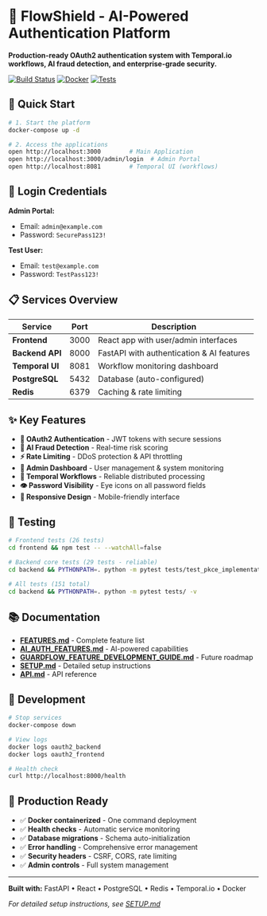 # 🔐 FlowShield - AI-Powered Authentication Platform

**Production-ready OAuth2 authentication system with Temporal.io workflows, AI fraud detection, and enterprise-grade security.**

[![Build Status](https://img.shields.io/badge/build-passing-green)](#) [![Docker](https://img.shields.io/badge/docker-ready-blue)](#) [![Tests](https://img.shields.io/badge/tests-151%20passing-green)](#)

## 🚀 Quick Start

```bash
# 1. Start the platform
docker-compose up -d

# 2. Access the applications
open http://localhost:3000        # Main Application
open http://localhost:3000/admin/login  # Admin Portal
open http://localhost:8081        # Temporal UI (workflows)
```

## 🔑 Login Credentials

**Admin Portal:**
- Email: `admin@example.com`
- Password: `SecurePass123!`

**Test User:**
- Email: `test@example.com`
- Password: `TestPass123!`

## 📋 Services Overview

| Service | Port | Description |
|---------|------|-------------|
| **Frontend** | 3000 | React app with user/admin interfaces |
| **Backend API** | 8000 | FastAPI with authentication & AI features |
| **Temporal UI** | 8081 | Workflow monitoring dashboard |
| **PostgreSQL** | 5432 | Database (auto-configured) |
| **Redis** | 6379 | Caching & rate limiting |

## ✨ Key Features

- **🔐 OAuth2 Authentication** - JWT tokens with secure sessions
- **🤖 AI Fraud Detection** - Real-time risk scoring
- **⚡ Rate Limiting** - DDoS protection & API throttling
- **🎯 Admin Dashboard** - User management & system monitoring
- **🔄 Temporal Workflows** - Reliable distributed processing
- **👁️ Password Visibility** - Eye icons on all password fields
- **📱 Responsive Design** - Mobile-friendly interface

## 🧪 Testing

```bash
# Frontend tests (26 tests)
cd frontend && npm test -- --watchAll=false

# Backend core tests (29 tests - reliable)
cd backend && PYTHONPATH=. python -m pytest tests/test_pkce_implementation.py tests/test_simple.py -v

# All tests (151 total)
cd backend && PYTHONPATH=. python -m pytest tests/ -v
```

## 📚 Documentation

- **[FEATURES.md](./FEATURES.md)** - Complete feature list
- **[AI_AUTH_FEATURES.md](./AI_AUTH_FEATURES.md)** - AI-powered capabilities
- **[GUARDFLOW_FEATURE_DEVELOPMENT_GUIDE.md](./GUARDFLOW_FEATURE_DEVELOPMENT_GUIDE.md)** - Future roadmap
- **[SETUP.md](./SETUP.md)** - Detailed setup instructions
- **[API.md](./API.md)** - API reference

## 🔧 Development

```bash
# Stop services
docker-compose down

# View logs
docker logs oauth2_backend
docker logs oauth2_frontend

# Health check
curl http://localhost:8000/health
```

## 🎯 Production Ready

- ✅ **Docker containerized** - One command deployment
- ✅ **Health checks** - Automatic service monitoring
- ✅ **Database migrations** - Schema auto-initialization
- ✅ **Error handling** - Comprehensive error management
- ✅ **Security headers** - CSRF, CORS, rate limiting
- ✅ **Admin controls** - Full system management

---

**Built with:** FastAPI • React • PostgreSQL • Redis • Temporal.io • Docker

*For detailed setup instructions, see [SETUP.md](./SETUP.md)*